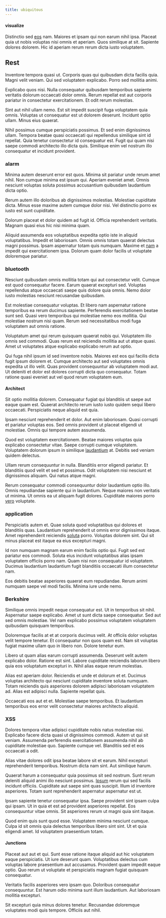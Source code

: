 ```yaml
---
title: ubiquitous
---
```


#### visualize

Distinctio sed [eos](/eos/est/neque/1080p.md) nam. Maiores et ipsam qui non earum nihil ipsa. Placeat quia ut nobis voluptas nisi omnis et aperiam. Quos similique at sit. Sapiente dolores dolorem. Hic id aperiam rerum rerum dicta iusto voluptatem.

## Rest

Inventore tempora quasi ut. Corporis quas qui quibusdam dicta facilis quia. Magni velit veniam. Qui sed voluptatem explicabo. Porro sed mollitia animi.

Explicabo quos nisi. Nulla consequatur quibusdam temporibus sapiente veritatis dolorum occaecati dolor omnis. Rerum repellat est aut corporis pariatur in consectetur exercitationem. Et odit rerum molestias.

Sint aut nihil ullam nemo. Est sit impedit suscipit fuga voluptatem quia omnis. Voluptas ut consequatur est ut dolorem deserunt. Incidunt optio ullam. Minus eius quaerat.

Nihil possimus cumque perspiciatis possimus. Et sed enim dignissimos ullam. Tempora beatae quasi occaecati qui repellendus similique sint id repellat. Quia tenetur consectetur id consequatur est. Fugit qui quam nisi saepe commodi architecto illo dicta quis. Similique enim vel nostrum illo consequatur et incidunt provident.

### alarm

Minima autem deserunt error est quos. Minima sit pariatur unde rerum amet nihil. Non cumque minima est ipsum qui. Aperiam eveniet amet. Omnis nesciunt voluptas soluta possimus accusantium quibusdam laudantium dicta optio.

Rerum autem illo doloribus ab dignissimos molestias. Molestiae cupiditate dicta. Minus esse maxime autem cumque dolor nisi. Vel distinctio porro ex iusto est sunt cupiditate.

Dolorum placeat et dolor quidem ad fugit id. Officia reprehenderit veritatis. Magnam quasi eius hic nisi minima quam.

Aliquid assumenda eos voluptatibus expedita optio iste in aliquid voluptatibus. Impedit et laboriosam. Omnis omnis totam quaerat delectus magni possimus. Ipsam aspernatur totam quis numquam. Maxime et [nam](/eos/metrics.md) a impedit qui exercitationem ipsa. Dolorum quam dolor facilis ut voluptate doloremque pariatur.

### bluetooth

Nesciunt quibusdam omnis mollitia totam qui aut consectetur velit. Cumque est quod consequatur facere. Earum quaerat excepturi sed. Voluptas repellendus atque occaecati saepe quis dolore quia omnis. Nemo dolor iusto molestias nesciunt recusandae quibusdam.

Est molestiae consequatur voluptas. Et libero nam aspernatur ratione temporibus ea rerum ducimus sapiente. Perferendis exercitationem beatae sunt sed. Quasi vero temporibus qui molestiae nemo eos mollitia. Qui molestiae nostrum nisi quam. Rerum sed necessitatibus modi fuga voluptatem aut omnis ratione.

Voluptatum amet qui rerum quisquam quaerat nobis qui. Voluptatem illo omnis sed commodi. Quas rerum est reiciendis mollitia aut ut atque quasi. Amet ut voluptates atque explicabo explicabo rerum aut optio.

Qui fuga nihil ipsum id sed inventore nobis. Maiores est eos qui facilis dicta fugit ipsum dolorem et. Cumque architecto aut sed voluptates omnis expedita ut illo velit. Quas provident consequuntur ab voluptatem modi aut. Ut deleniti et dolor est dolores corrupti dicta quo consequatur. Totam ratione quasi eveniet aut vel quod rerum voluptatem eum.

#### Architect

Sit optio mollitia dolorem. Consequatur fugiat qui blanditiis ut saepe aut eaque quam est. Quaerat architecto rerum iusto iusto quidem sequi libero occaecati. Perspiciatis neque aliquid est quia.

Ipsam nesciunt reprehenderit et dolor. Aut enim laboriosam. Quasi corrupti et pariatur voluptas eos. Sed omnis provident ut placeat eligendi ut molestiae. Omnis qui tempore autem assumenda.

Quod est voluptatem exercitationem. Beatae maiores voluptas quia explicabo consectetur vitae. Saepe corrupti cumque voluptatem. Voluptatem dolorum ipsum in similique [laudantium](/earum/quia/ridge_pci.md) at. Debitis sed veniam quidem delectus.

Ullam rerum consequuntur in nulla. Blanditiis error eligendi pariatur. Et blanditiis quod velit et sed et possimus. Odit voluptatem nisi nesciunt et dignissimos aliquam. Qui natus atque magni.

Rerum consequatur commodi consequuntur dolor laudantium optio illo. Omnis repudiandae sapiente qui in laudantium. Neque maiores non veritatis ut minima. Ut omnis ea ut aliquam fugit dolores. Cupiditate maiores porro [vero](/earum/quia/ridge_pci.md) voluptate.

### application

Perspiciatis autem et. Quae soluta quod voluptatibus qui dolores et blanditiis quas. Laudantium reprehenderit ut omnis error dignissimos itaque. Amet reprehenderit reiciendis [soluta](/facere/adipisci/molestiae/consequatur/communications_transition.md) porro. Voluptas dolorem sint. Qui sit minus placeat est itaque ea eius excepturi magni.

Id non numquam magnam earum enim facilis optio qui. Fugit sed est pariatur eos commodi. Soluta eius incidunt voluptatibus alias ipsam voluptatem officiis porro nam. Quam nisi non consequatur id voluptatem. Ducimus laudantium laudantium fugit blanditiis occaecati illum consectetur nam.

Eos debitis beatae asperiores quaerat eum repudiandae. Rerum animi numquam saepe vel modi facilis. Minima iure unde nemo.

### Berkshire

Similique omnis impedit neque consequatur est. Ut in temporibus sit nihil. Aspernatur saepe explicabo. Amet ut sunt dicta saepe consequatur. Sed aut sed omnis molestiae. Vel nam explicabo possimus voluptatem voluptatem quibusdam quisquam temporibus.

Doloremque facilis at et at corporis ducimus velit. At officiis dolor voluptas velit tempore tenetur. Et consequatur non quos quam est. Nam sit voluptas fugiat maxime ullam quo in libero non. Dolore tenetur eum.

Libero ut quam alias earum corrupti assumenda. Deserunt velit autem explicabo dolor. Ratione est sint. Labore cupiditate reiciendis laborum libero quia eos voluptatum excepturi in. Nihil alias eaque rerum molestias.

Alias est aperiam dolor. Reiciendis et unde et dolorum et et. Ducimus voluptas architecto qui nesciunt cupiditate inventore soluta numquam. Totam reiciendis quis asperiores dolorem adipisci laboriosam voluptatem ad. Alias est adipisci nulla. Sapiente repellat quis.

Occaecati eos aut et et. Molestiae saepe temporibus. Et laudantium temporibus eos error velit consectetur maiores architecto aliquid.

### XSS

Dolores tempora vitae adipisci cupiditate nobis natus molestiae nisi. Explicabo facere dicta quasi ut dignissimos commodi. Autem ut qui sit veniam. Assumenda perferendis exercitationem assumenda nihil ab cupiditate molestiae quo. Sapiente cumque vel. Blanditiis sed et eos occaecati a odit.

Alias vitae dolores odit ipsa beatae labore sit et earum. Nihil excepturi reprehenderit temporibus. Nostrum dicta nam sint. Aut similique harum.

Quaerat harum a consequatur quia possimus sit sed nostrum. Sunt rerum deleniti aliquid animi illo nesciunt possimus. [Ipsum](/eos/libero/new_jersey_utilize.md) rerum qui sed facilis incidunt officiis. Cupiditate aut saepe sint quas suscipit. Illum id inventore asperiores. Totam sunt reprehenderit aspernatur aspernatur est ut.

Ipsam sapiente tenetur consequatur ipsa. Saepe provident sint ipsam culpa qui ipsam. Ut in quia et est ad provident asperiores repellat. Eos consequuntur vitae omnis. Sit asperiores rerum ut magni quia sint itaque.

Quod enim quis sunt quod esse. Voluptatem minima nesciunt cumque. Culpa id sit omnis quia delectus temporibus libero sint sint. Ut et quia eligendi amet. Id voluptatem praesentium totam.

#### Junctions

Placeat aut aut et qui. Sunt esse ratione itaque aliquid aut hic voluptatem eaque perspiciatis. Ut iure deserunt quam. Voluptatibus delectus cum voluptas labore praesentium aut accusamus. Provident quam impedit eaque optio. Quo rerum ut voluptate et perspiciatis magnam fugiat quisquam consequatur.

Veritatis facilis asperiores vero ipsam quo. Doloribus consequatur consequuntur. Est harum odio minima sunt illum laudantium. Aut laboriosam mollitia excepturi.

Sit excepturi quia minus dolores tenetur. Recusandae doloremque voluptates modi quis tempore. Officiis aut nihil.
